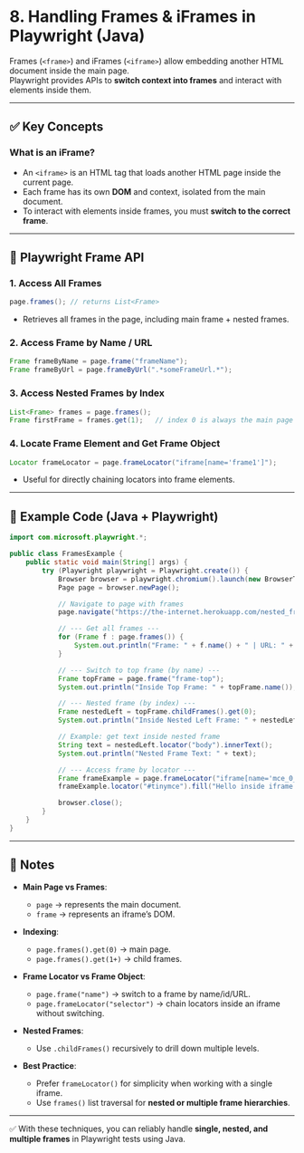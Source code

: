 # 8. Handling Frames & iFrames in Playwright (Java)

Frames (`<frame>`) and iFrames (`<iframe>`) allow embedding another HTML document inside the main page.  
Playwright provides APIs to **switch context into frames** and interact with elements inside them.

---

## ✅ Key Concepts

### What is an iFrame?
- An `<iframe>` is an HTML tag that loads another HTML page inside the current page.
- Each frame has its own **DOM** and context, isolated from the main document.
- To interact with elements inside frames, you must **switch to the correct frame**.

---

## 📌 Playwright Frame API

### 1. Access All Frames
```java
page.frames(); // returns List<Frame>
```
- Retrieves all frames in the page, including main frame + nested frames.

### 2. Access Frame by Name / URL
```java
Frame frameByName = page.frame("frameName");
Frame frameByUrl = page.frameByUrl(".*someFrameUrl.*");
```

### 3. Access Nested Frames by Index
```java
List<Frame> frames = page.frames();
Frame firstFrame = frames.get(1);   // index 0 is always the main page
```

### 4. Locate Frame Element and Get Frame Object
```java
Locator frameLocator = page.frameLocator("iframe[name='frame1']");
```
- Useful for directly chaining locators into frame elements.

---

## 📌 Example Code (Java + Playwright)

```java
import com.microsoft.playwright.*;

public class FramesExample {
    public static void main(String[] args) {
        try (Playwright playwright = Playwright.create()) {
            Browser browser = playwright.chromium().launch(new BrowserType.LaunchOptions().setHeadless(false));
            Page page = browser.newPage();

            // Navigate to page with frames
            page.navigate("https://the-internet.herokuapp.com/nested_frames");

            // --- Get all frames ---
            for (Frame f : page.frames()) {
                System.out.println("Frame: " + f.name() + " | URL: " + f.url());
            }

            // --- Switch to top frame (by name) ---
            Frame topFrame = page.frame("frame-top");
            System.out.println("Inside Top Frame: " + topFrame.name());

            // --- Nested frame (by index) ---
            Frame nestedLeft = topFrame.childFrames().get(0);
            System.out.println("Inside Nested Left Frame: " + nestedLeft.name());

            // Example: get text inside nested frame
            String text = nestedLeft.locator("body").innerText();
            System.out.println("Nested Frame Text: " + text);

            // --- Access frame by locator ---
            Frame frameExample = page.frameLocator("iframe[name='mce_0_ifr']").frame();
            frameExample.locator("#tinymce").fill("Hello inside iframe!");

            browser.close();
        }
    }
}
```

---

## 🔑 Notes

- **Main Page vs Frames**:
  - `page` → represents the main document.
  - `frame` → represents an iframe’s DOM.

- **Indexing**:
  - `page.frames().get(0)` → main page.
  - `page.frames().get(1+)` → child frames.

- **Frame Locator vs Frame Object**:
  - `page.frame("name")` → switch to a frame by name/id/URL.
  - `page.frameLocator("selector")` → chain locators inside an iframe without switching.

- **Nested Frames**:
  - Use `.childFrames()` recursively to drill down multiple levels.

- **Best Practice**:
  - Prefer `frameLocator()` for simplicity when working with a single iframe.
  - Use `frames()` list traversal for **nested or multiple frame hierarchies**.

---

✅ With these techniques, you can reliably handle **single, nested, and multiple frames** in Playwright tests using Java.
